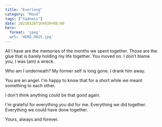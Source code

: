 ```yaml
---
title: "Everlong"
category: "Mood"
tags: ["Sadness"]
date: 20210326T104030+08:00
hero:
  format: 'jpeg'
  url: 'HERO_0025.jpg'
---
```

All I have are the memories of the months we spent together. Those are the glue that is barely holding my life together. You moved on. I don't blame you, I was (am) a wreck.

Who am I underneath? My former self is long gone. I drank him away.

You are an angel. I'm happy to know that for a short while we meant something to each other.

I don't think anything could be that good again.

I'm grateful for everything you did for me. Everything we did together. Everything we could have done together.

Yours, always and forever.
